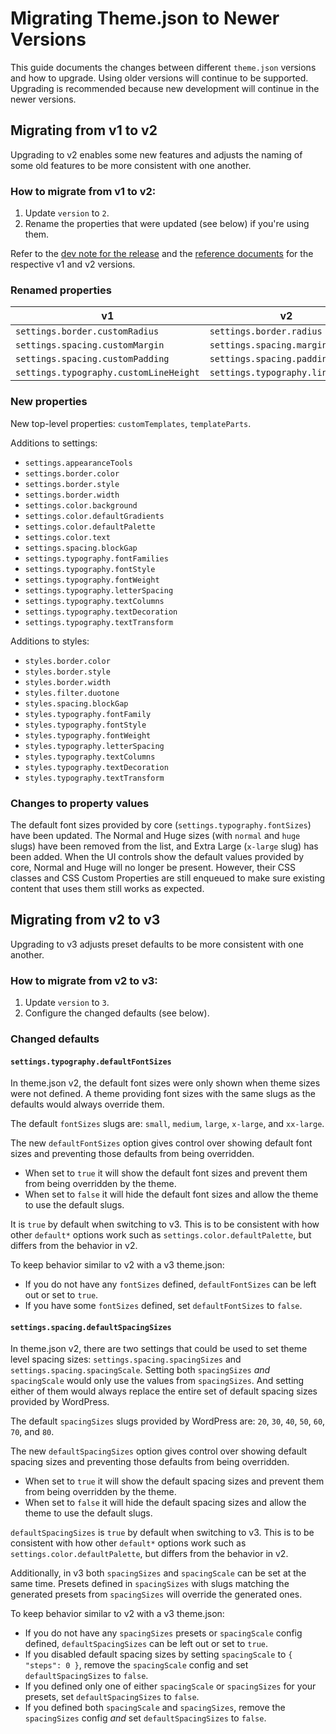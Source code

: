 # Migrating Theme.json to Newer Versions

This guide documents the changes between different `theme.json` versions and how to upgrade. Using older versions will continue to be supported. Upgrading is recommended because new development will continue in the newer versions.

## Migrating from v1 to v2

Upgrading to v2 enables some new features and adjusts the naming of some old features to be more consistent with one another.

### How to migrate from v1 to v2:

1. Update `version` to `2`.
2. Rename the properties that were updated (see below) if you're using them.

Refer to the [dev note for the release](https://make.wordpress.org/core/2022/01/08/updates-for-settings-styles-and-theme-json/) and the [reference documents](/docs/reference-guides/theme-json-reference/README.md) for the respective v1 and v2 versions.

### Renamed properties

| v1                                     | v2                               |
| -------------------------------------- | -------------------------------- |
| `settings.border.customRadius`         | `settings.border.radius`         |
| `settings.spacing.customMargin`        | `settings.spacing.margin`        |
| `settings.spacing.customPadding`       | `settings.spacing.padding`       |
| `settings.typography.customLineHeight` | `settings.typography.lineHeight` |

### New properties

New top-level properties: `customTemplates`, `templateParts`.

Additions to settings:

-   `settings.appearanceTools`
-   `settings.border.color`
-   `settings.border.style`
-   `settings.border.width`
-   `settings.color.background`
-   `settings.color.defaultGradients`
-   `settings.color.defaultPalette`
-   `settings.color.text`
-   `settings.spacing.blockGap`
-   `settings.typography.fontFamilies`
-   `settings.typography.fontStyle`
-   `settings.typography.fontWeight`
-   `settings.typography.letterSpacing`
-   `settings.typography.textColumns`
-   `settings.typography.textDecoration`
-   `settings.typography.textTransform`

Additions to styles:

-   `styles.border.color`
-   `styles.border.style`
-   `styles.border.width`
-   `styles.filter.duotone`
-   `styles.spacing.blockGap`
-   `styles.typography.fontFamily`
-   `styles.typography.fontStyle`
-   `styles.typography.fontWeight`
-   `styles.typography.letterSpacing`
-   `styles.typography.textColumns`
-   `styles.typography.textDecoration`
-   `styles.typography.textTransform`

### Changes to property values

The default font sizes provided by core (`settings.typography.fontSizes`) have been updated. The Normal and Huge sizes (with `normal` and `huge` slugs) have been removed from the list, and Extra Large (`x-large` slug) has been added. When the UI controls show the default values provided by core, Normal and Huge will no longer be present. However, their CSS classes and CSS Custom Properties are still enqueued to make sure existing content that uses them still works as expected.

## Migrating from v2 to v3

Upgrading to v3 adjusts preset defaults to be more consistent with one another.

### How to migrate from v2 to v3:

1. Update `version` to `3`.
2. Configure the changed defaults (see below).

### Changed defaults

#### `settings.typography.defaultFontSizes`

In theme.json v2, the default font sizes were only shown when theme sizes were not defined. A theme providing font sizes with the same slugs as the defaults would always override them.

The default `fontSizes` slugs are: `small`, `medium`, `large`, `x-large`, and `xx-large`.

The new `defaultFontSizes` option gives control over showing default font sizes and preventing those defaults from being overridden.

-   When set to `true` it will show the default font sizes and prevent them from being overridden by the theme.
-   When set to `false` it will hide the default font sizes and allow the theme to use the default slugs.

It is `true` by default when switching to v3. This is to be consistent with how other `default*` options work such as `settings.color.defaultPalette`, but differs from the behavior in v2.

To keep behavior similar to v2 with a v3 theme.json:

-   If you do not have any `fontSizes` defined, `defaultFontSizes` can be left out or set to `true`.
-   If you have some `fontSizes` defined, set `defaultFontSizes` to `false`.

#### `settings.spacing.defaultSpacingSizes`

In theme.json v2, there are two settings that could be used to set theme level spacing sizes: `settings.spacing.spacingSizes` and `settings.spacing.spacingScale`. Setting both `spacingSizes` _and_ `spacingScale` would only use the values from `spacingSizes`. And setting either of them would always replace the entire set of default spacing sizes provided by WordPress.

The default `spacingSizes` slugs provided by WordPress are: `20`, `30`, `40`, `50`, `60`, `70`, and `80`.

The new `defaultSpacingSizes` option gives control over showing default spacing sizes and preventing those defaults from being overridden.

-   When set to `true` it will show the default spacing sizes and prevent them from being overridden by the theme.
-   When set to `false` it will hide the default spacing sizes and allow the theme to use the default slugs.

`defaultSpacingSizes` is `true` by default when switching to v3. This is to be consistent with how other `default*` options work such as `settings.color.defaultPalette`, but differs from the behavior in v2.

Additionally, in v3 both `spacingSizes` and `spacingScale` can be set at the same time. Presets defined in `spacingSizes` with slugs matching the generated presets from `spacingSizes` will override the generated ones.

To keep behavior similar to v2 with a v3 theme.json:

-   If you do not have any `spacingSizes` presets or `spacingScale` config defined, `defaultSpacingSizes` can be left out or set to `true`.
-   If you disabled default spacing sizes by setting `spacingScale` to `{ "steps": 0 }`, remove the `spacingScale` config and set `defaultSpacingSizes` to `false`.
-   If you defined only one of either `spacingScale` or `spacingSizes` for your presets, set `defaultSpacingSizes` to `false`.
-   If you defined both `spacingScale` and `spacingSizes`, remove the `spacingSizes` config _and_ set `defaultSpacingSizes` to `false`.

